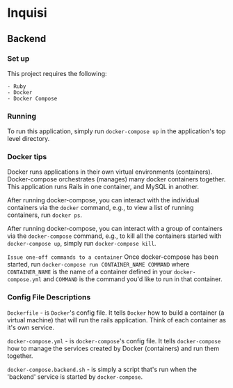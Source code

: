 # Inquisi
## Backend

### Set up
This project requires the following:

    - Ruby
    - Docker
    - Docker Compose

### Running
To run this application, simply run `docker-compose up` in the application's top level directory.

### Docker tips
Docker runs applications in their own virtual environments (containers).
Docker-compose orchestrates (manages) many docker containers together.
This application runs Rails in one container, and MySQL in another.

After running docker-compose, you can interact with the individual containers via the `docker` command, e.g., to view a list of running containers, run `docker ps`.

After running docker-compose, you can interact with a group of containers via the `docker-compose` command, e.g., to kill all the containers started with `docker-compose up`, simply run `docker-compose kill`.

`Issue one-off commands to a container` Once docker-compose has been started, run `docker-compose run CONTAINER_NAME COMMAND` where `CONTAINER_NAME` is the name of a container defined in your `docker-compose.yml` and `COMMAND` is the command you'd like to run in that container.


### Config File Descriptions
`Dockerfile` - is `Docker`'s config file. It tells `Docker` how to build a container (a virtual machine) that will run the rails application. Think of each container as it's own service.

`docker-compose.yml` - is `docker-compose`'s config file. It tells `docker-compose` how to manage the services created by Docker (containers) and run them together.

`docker-compose.backend.sh` - is simply a script that's run when the 'backend' service is started by `docker-compose`.